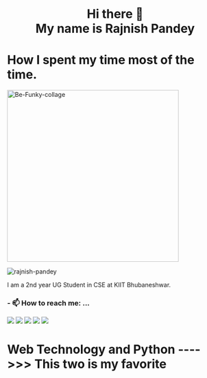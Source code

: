 <h1 align="center">Hi there 👋 <br>
  My name is Rajnish Pandey </h1>
  
<h1>How I spent my time most of the time.</h1>
<a href="https://ibb.co/Jd61M0P"><img width="400" height="400" src="https://i.ibb.co/KG4P3RH/Be-Funky-collage.jpg" alt="Be-Funky-collage" border="0"></a>
  
<p align="left"> <img src="https://komarev.com/ghpvc/?username=rajnish-pandey&label=Profile%20views&color=0e75b6&style=flat" alt="rajnish-pandey"/> </p>

I am a 2nd year UG Student in CSE at KIIT Bhubaneshwar.

### - 📫 How to reach me: ...

   <a href="https://www.instagram.com/rajnish_038/"><img src="https://img.icons8.com/color/48/000000/instagram-new--v2.png"></a>
   <a class="footer-link" href="https://linkedin.com/in/rajnish-pandey-5491081a5/"><img src="https://img.icons8.com/color/48/fa314a/linkedin.png"/></a>
   <a class="footer-link" href="https://twitter.com/rajnish_038"><img src="https://img.icons8.com/color/48/000000/twitter--v2.png"/></a>
   <a class="footer-link" href="https://facebook.com/rk1234rk/"><img src="https://img.icons8.com/color/48/000000/facebook-circled--v5.png"/></a>
   <a class="footer-link" href="https://github.com/rajnish-pandey"><img src="https://img.icons8.com/fluent-systems-filled/48/000000/github.png"/></a>

<h1> Web Technology and Python ---->>> This two is my favorite </h1>
<!--
**rajnish-pandey/rajnish-pandey** is a ✨ _special_ ✨ repository because its `README.md` (this file) appears on your GitHub profile.


- 😄 Pronouns: ...
- ⚡ Fun fact: ...
-->
